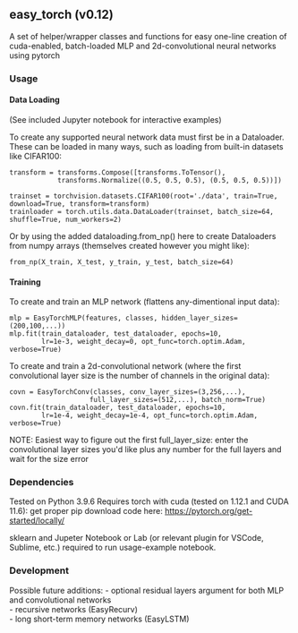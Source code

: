 ## easy_torch (v0.12)

A set of helper/wrapper classes and functions for easy
one-line creation of cuda-enabled, batch-loaded
MLP and 2d-convolutional neural networks using pytorch


### Usage
#### Data Loading

(See included Jupyter notebook for interactive examples)

To create any supported neural network data must first be in a Dataloader.
These can be loaded in many ways, such as loading from built-in datasets like CIFAR100:
```
transform = transforms.Compose([transforms.ToTensor(),
            transforms.Normalize((0.5, 0.5, 0.5), (0.5, 0.5, 0.5))])

trainset = torchvision.datasets.CIFAR100(root='./data', train=True, download=True, transform=transform)
trainloader = torch.utils.data.DataLoader(trainset, batch_size=64, shuffle=True, num_workers=2)
```
Or by using the added dataloading.from_np() here to create Dataloaders
from numpy arrays (themselves created however you might like):
```
from_np(X_train, X_test, y_train, y_test, batch_size=64)
```

#### Training

To create and train an MLP network (flattens any-dimentional input data):
```
mlp = EasyTorchMLP(features, classes, hidden_layer_sizes=(200,100,...))
mlp.fit(train_dataloader, test_dataloader, epochs=10,
		lr=1e-3, weight_decay=0, opt_func=torch.optim.Adam, verbose=True)
```

To create and train a 2d-convolutional network
(where the first convolutional layer size is 
the number of channels in the original data):
```
covn = EasyTorchConv(classes, conv_layer_sizes=(3,256,...),
					full_layer_sizes=(512,...), batch_norm=True)
covn.fit(train_dataloader, test_dataloader, epochs=10,
		lr=1e-4, weight_decay=1e-4, opt_func=torch.optim.Adam, verbose=True)
```
NOTE: Easiest way to figure out the first full_layer_size: 
enter the convolutional layer sizes you'd like
plus any number for the full layers and wait for the size error


### Dependencies
Tested on Python 3.9.6
Requires torch with cuda (tested on 1.12.1 and CUDA 11.6):
get proper pip download code here: https://pytorch.org/get-started/locally/

sklearn and Jupeter Notebook or Lab
(or relevant plugin for VSCode, Sublime, etc.)
required to run usage-example notebook.


### Development

Possible future additions:
	- optional residual layers argument for both MLP and convolutional networks  
	- recursive networks (EasyRecurv)  
	- long short-term memory networks (EasyLSTM)  